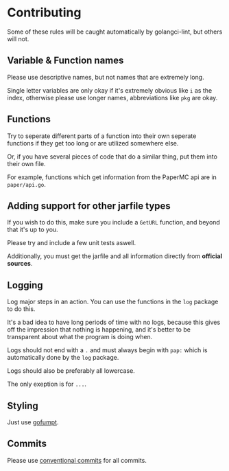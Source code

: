 # Contributing

Some of these rules will be caught automatically by golangci-lint, but others will not.

## Variable & Function names

Please use descriptive names, but not names that are extremely long.

Single letter variables are only okay if it's extremely obvious like `i` as the index, otherwise please use
longer names, abbreviations like `pkg` are okay.

## Functions

Try to seperate different parts of a function into their own seperate functions if they get too long or are utilized somewhere else.

Or, if you have several pieces of code that do a similar thing, put them into their own file.

For example, functions which get information from the PaperMC api are in `paper/api.go`.

## Adding support for other jarfile types

If you wish to do this, make sure you include a `GetURL` function, and beyond that it's up to you.

Please try and include a few unit tests aswell.

Additionally, you must get the jarfile and all information directly from **official sources**.

## Logging

Log major steps in an action. You can use the functions in the `log` package to do this.

It's a bad idea to have long periods of time with no logs, because this gives off the impression that nothing is happening,
and it's better to be transparent about what the program is doing when.

Logs should not end with a `.` and must always begin with `pap:` which is automatically done by the `log` package.

Logs should also be preferably all lowercase.

The only exeption is for `...`.

## Styling

Just use [gofumpt](https://github.com/mvdan/gofumpt).

## Commits

Please use [conventional commits](https://www.conventionalcommits.org/en/v1.0.0/) for all commits.
